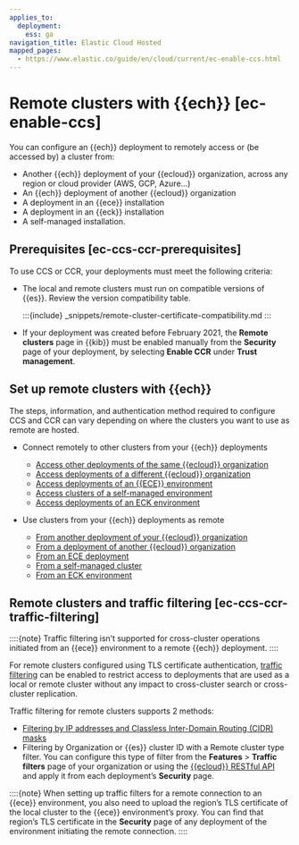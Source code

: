 ```yaml
---
applies_to:
  deployment:
    ess: ga
navigation_title: Elastic Cloud Hosted
mapped_pages:
  - https://www.elastic.co/guide/en/cloud/current/ec-enable-ccs.html
---
```


# Remote clusters with {{ech}} [ec-enable-ccs]

You can configure an {{ech}} deployment to remotely access or (be accessed by) a cluster from:

* Another {{ech}} deployment of your {{ecloud}} organization, across any region or cloud provider (AWS, GCP, Azure…​)
* An {{ech}} deployment of another {{ecloud}} organization
* A deployment in an {{ece}} installation
* A deployment in an {{eck}} installation
* A self-managed installation.


## Prerequisites [ec-ccs-ccr-prerequisites]

To use CCS or CCR, your deployments must meet the following criteria:

* The local and remote clusters must run on compatible versions of {{es}}. Review the version compatibility table.
  
  :::{include} _snippets/remote-cluster-certificate-compatibility.md
  :::

* If your deployment was created before February 2021, the **Remote clusters** page in {{kib}} must be enabled manually from the **Security** page of your deployment, by selecting **Enable CCR** under **Trust management**.

## Set up remote clusters with {{ech}}

The steps, information, and authentication method required to configure CCS and CCR can vary depending on where the clusters you want to use as remote are hosted.

* Connect remotely to other clusters from your {{ech}} deployments

    * [Access other deployments of the same {{ecloud}} organization](ec-remote-cluster-same-ess.md)
    * [Access deployments of a different {{ecloud}} organization](ec-remote-cluster-other-ess.md)
    * [Access deployments of an {{ECE}} environment](ec-remote-cluster-ece.md)
    * [Access clusters of a self-managed environment](ec-remote-cluster-self-managed.md)
    * [Access deployments of an ECK environment](ec-enable-ccs-for-eck.md)

* Use clusters from your {{ech}} deployments as remote

    * [From another deployment of your {{ecloud}} organization](ec-remote-cluster-same-ess.md)
    * [From a deployment of another {{ecloud}} organization](ec-remote-cluster-other-ess.md)
    * [From an ECE deployment](ece-remote-cluster-ece-ess.md)
    * [From a self-managed cluster](remote-clusters-self-managed.md)
    * [From an ECK environment](ec-enable-ccs-for-eck.md)


## Remote clusters and traffic filtering [ec-ccs-ccr-traffic-filtering]

::::{note}
Traffic filtering isn’t supported for cross-cluster operations initiated from an {{ece}} environment to a remote {{ech}} deployment.
::::


For remote clusters configured using TLS certificate authentication, [traffic filtering](../security/traffic-filtering.md) can be enabled to restrict access to deployments that are used as a local or remote cluster without any impact to cross-cluster search or cross-cluster replication.

Traffic filtering for remote clusters supports 2 methods:

* [Filtering by IP addresses and Classless Inter-Domain Routing (CIDR) masks](../security/ip-traffic-filtering.md)
* Filtering by Organization or {{es}} cluster ID with a Remote cluster type filter. You can configure this type of filter from the **Features** > **Traffic filters** page of your organization or using the [{{ecloud}} RESTful API](https://www.elastic.co/docs/api/doc/cloud) and apply it from each deployment’s **Security** page.

::::{note}
When setting up traffic filters for a remote connection to an {{ece}} environment, you also need to upload the region’s TLS certificate of the local cluster to the {{ece}} environment’s proxy. You can find that region’s TLS certificate in the **Security** page of any deployment of the environment initiating the remote connection.
::::
